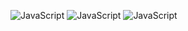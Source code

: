 ![JavaScript](https://img.shields.io/badge/-Python-yellow?style=flat-square&logo=python&logoColor=white)
![JavaScript](https://img.shields.io/badge/-TypeScipt-blue?style=flat-square&logo=typescript&logoColor=white)
![JavaScript](https://img.shields.io/badge/-C#-purple?style=flat-square&logo=C#&logoColor=white)
